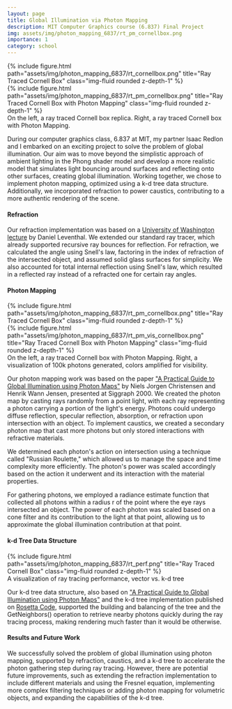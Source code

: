```yaml
---
layout: page
title: Global Illumination via Photon Mapping
description: MIT Computer Graphics course (6.837) Final Project
img: assets/img/photon_mapping_6837/rt_pm_cornellbox.png
importance: 1
category: school
---
```


<div class="row">
    <div class="col-sm mt-3 mt-md-0">
        {% include figure.html path="assets/img/photon_mapping_6837/rt_cornellbox.png" title="Ray Traced Cornell Box" class="img-fluid rounded z-depth-1" %}
    </div>
    <div class="col-sm mt-3 mt-md-0">
        {% include figure.html path="assets/img/photon_mapping_6837/rt_pm_cornellbox.png" title="Ray Traced Cornell Box with Photon Mapping" class="img-fluid rounded z-depth-1" %}
    </div>
</div>
<div class="caption">
    On the left, a ray traced Cornell box replica. Right, a ray traced Cornell box with Photon Mapping.
</div>

During our computer graphics class, 6.837 at MIT, my partner Isaac Redlon and I embarked on an exciting project to solve the problem of global illumination. Our aim was to move beyond the simplistic approach of ambient lighting in the Phong shader model and develop a more realistic model that simulates light bouncing around surfaces and reflecting onto other surfaces, creating global illumination. Working together, we chose to implement photon mapping, optimized using a k-d tree data structure. Additionally, we incorporated refraction to power caustics, contributing to a more authentic rendering of the scene.

#### Refraction

Our refraction implementation was based on a [University of Washington lecture](https://courses.cs.washington.edu/courses/cse457/11au/lectures/markup/ray-tracing-markup.pdf) by Daniel Leventhal. We extended our standard ray tracer, which already supported recursive ray bounces for reflection. For refraction, we calculated the angle using Snell's law, factoring in the index of refraction of the intersected object, and assumed solid glass surfaces for simplicity. We also accounted for total internal reflection using Snell's law, which resulted in a reflected ray instead of a refracted one for certain ray angles.

#### Photon Mapping

<div class="row">
    <div class="col-sm mt-3 mt-md-0">
        {% include figure.html path="assets/img/photon_mapping_6837/rt_pm_cornellbox.png" title="Ray Traced Cornell Box" class="img-fluid rounded z-depth-1" %}
    </div>
    <div class="col-sm mt-3 mt-md-0">
        {% include figure.html path="assets/img/photon_mapping_6837/rt_pm_vis_cornellbox.png" title="Ray Traced Cornell Box with Photon Mapping" class="img-fluid rounded z-depth-1" %}
    </div>
</div>
<div class="caption">
    On the left, a ray traced Cornell box with Photon Mapping. Right, a visualization of 100k photons generated, colors amplified for visibility.
</div>

Our photon mapping work was based on the paper ["A Practical Guide to Global Illumination using Photon Maps"](https://graphics.stanford.edu/courses/cs348b-00/course8.pdf) by Niels Jorgen Christensen and Henrik Wann Jensen, presented at Siggraph 2000. We created the photon map by casting rays randomly from a point light, with each ray representing a photon carrying a portion of the light's energy. Photons could undergo diffuse reflection, specular reflection, absorption, or refraction upon intersection with an object. To implement caustics, we created a secondary photon map that cast more photons but only stored interactions with refractive materials.

We determined each photon's action on intersection using a technique called "Russian Roulette," which allowed us to manage the space and time complexity more efficiently. The photon's power was scaled accordingly based on the action it underwent and its interaction with the material properties.

For gathering photons, we employed a radiance estimate function that collected all photons within a radius r of the point where the eye rays intersected an object. The power of each photon was scaled based on a cone filter and its contribution to the light at that point, allowing us to approximate the global illumination contribution at that point.

#### k-d Tree Data Structure

<div class="row">
    <div class="col-sm mt-3 mt-md-0">
        {% include figure.html path="assets/img/photon_mapping_6837/rt_perf.png" title="Ray Traced Cornell Box" class="img-fluid rounded z-depth-1" %}
    </div>
</div>
<div class="caption">
    A visualization of ray tracing performance, vector vs. k-d tree
</div>

Our k-d tree data structure, also based on ["A Practical Guide to Global Illumination using Photon Maps"](https://graphics.stanford.edu/courses/cs348b-00/course8.pdf) and the k-d tree implementation published on [Rosetta Code](https://rosettacode.org/wiki/K-d_tree#C.2B.2B), supported the building and balancing of the tree and the GetNeighbors() operation to retrieve nearby photons quickly during the ray tracing process, making rendering much faster than it would be otherwise.

#### Results and Future Work

We successfully solved the problem of global illumination using photon mapping, supported by refraction, caustics, and a k-d tree to accelerate the photon gathering step during ray tracing. However, there are potential future improvements, such as extending the refraction implementation to include different materials and using the Fresnel equation, implementing more complex filtering techniques or adding photon mapping for volumetric objects, and expanding the capabilities of the k-d tree.